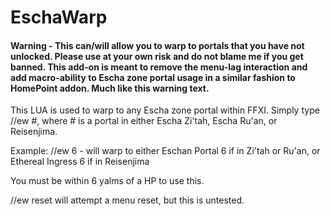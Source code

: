 # EschaWarp

#### Warning - This can/will allow you to warp to portals that you have not unlocked.  Please use at your own risk and do not blame me if you get banned.  This add-on is meant to remove the menu-lag interaction and add macro-ability to Escha zone portal usage in a similar fashion to HomePoint addon.  Much like this warning text.


This LUA is used to warp to any Escha zone portal within FFXI.  Simply type //ew #, where # is a portal in either Escha Zi'tah, Escha Ru'an, or Reisenjima.

Example:
//ew 6 - will warp to either Eschan Portal 6 if in Zi'tah or Ru'an, or Ethereal Ingress 6 if in Reisenjima

You must be within 6 yalms of a HP to use this.

//ew reset will attempt a menu reset, but this is untested.
